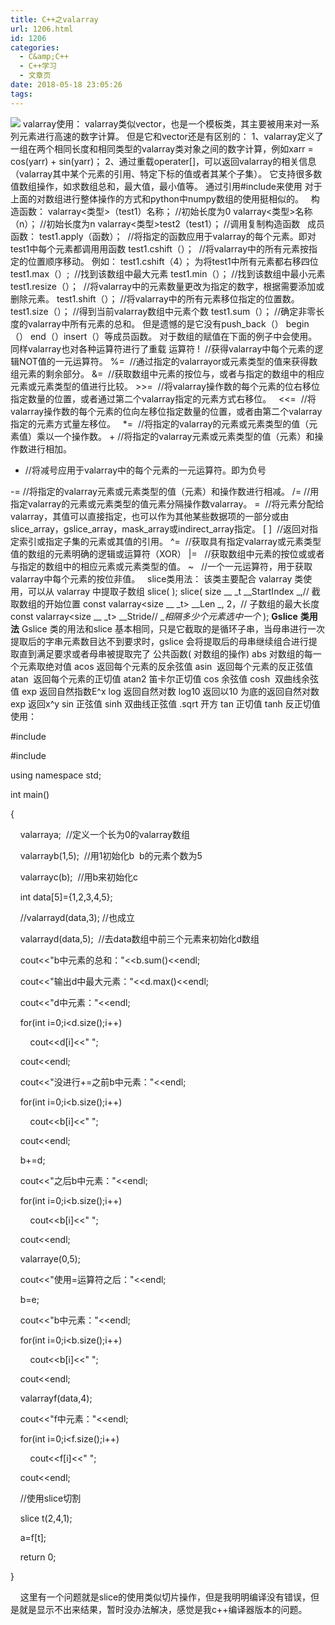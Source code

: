 ```yaml
---
title: C++之valarray
url: 1206.html
id: 1206
categories:
  - C&amp;C++
  - C++学习
  - 文章页
date: 2018-05-18 23:05:26
tags:
---
```


![](http://47.100.4.8/wp-content/uploads/2018/05/图片150.png) valarray使用： valarray类似vector，也是一个模板类，其主要被用来对一系列元素进行高速的数字计算。 但是它和vector还是有区别的： 1、valarray定义了一组在两个相同长度和相同类型的valarray类对象之间的数字计算，例如xarr = cos(yarr) + sin(yarr)； 2、通过重载operater\[\]，可以返回valarray的相关信息（valarray其中某个元素的引用、特定下标的值或者其某个子集）。 它支持很多数值数组操作，如求数组总和，最大值，最小值等。 通过引用#include<valarray>来使用 对于上面的对数组进行整体操作的方式和python中numpy数组的使用挺相似的。   构造函数： valarray<类型>（test1）名称； //初始长度为0 valarray<类型>名称（n）； //初始长度为n valarray<类型>test2（test1）； //调用复制构造函数   成员函数： test1.apply（函数）；  //将指定的函数应用于valarray的每个元素。即对test1中每个元素都调用用函数 test1.cshift（）；  //将valarray中的所有元素按指定的位置顺序移动。 例如： test1.cshift（4）； 为将test1中所有元素都右移四位 test1.max（）;  //找到该数组中最大元素 test1.min（）； //找到该数组中最小元素 test1.resize（）；  //将valarray中的元素数量更改为指定的数字，根据需要添加或删除元素。 test1.shift（）； //将valarray中的所有元素移位指定的位置数。 test1.size（）； //得到当前valarray数组中元素个数 test1.sum（）； //确定非零长度的valarray中所有元素的总和。 但是遗憾的是它没有push_back（） begin（） end（）insert（）等成员函数。 对于数组的赋值在下面的例子中会使用。   同样valarray也对各种运算符进行了重载 运算符 !  //获得valarray中每个元素的逻辑NOT值的一元运算符。 %=  //通过指定的valarrayor或元素类型的值来获得数组元素的剩余部分。 &=  //获取数组中元素的按位与，或者与指定的数组中的相应元素或元素类型的值进行比较。 >>=  //将valarray操作数的每个元素的位右移位指定数量的位置，或者通过第二个valarray指定的元素方式右移位。   <<=  //将valarray操作数的每个元素的位向左移位指定数量的位置，或者由第二个valarray指定的元素方式量左移位。   *=  //将指定的valarray的元素或元素类型的值（元素值）乘以一个操作数。 + //将指定的valarray元素或元素类型的值（元素）和操作数进行相加。

*   //将减号应用于valarray中的每个元素的一元运算符。即为负号

-= //将指定的valarray元素或元素类型的值（元素）和操作数进行相减。 /= //用指定valarray的元素或元素类型的值元素分隔操作数valarray。 =  //将元素分配给valarray，其值可以直接指定，也可以作为其他某些数据项的一部分或由slice\_array，gslice\_array，mask\_array或indirect\_array指定。 \[ \]  //返回对指定索引或指定子集的元素或其值的引用。 ^=  //获取具有指定valarray或元素类型值的数组的元素明确的逻辑或运算符（XOR） |=   //获取数组中元素的按位或或者与指定的数组中的相应元素或元素类型的值。 ~   //一个一元运算符，用于获取valarray中每个元素的按位非值。   slice类用法： 该类主要配合 valarray 类使用，可以从 valarray 中提取子数组 slice( ); slice( size __ _t __StartIndex _,// 截取数组的开始位置 const valarray<size __ _t> __Len _, 2，// 子数组的最大长度 const valarray<size __ _t> __Stride// __相隔多少个元素选中一个_ ); **Gslice** **类用法** Gslice 类的用法和slice 基本相同，只是它截取的是循环子串，当母串进行一次提取后的字串元素数目达不到要求时，gslice 会将提取后的母串继续组合进行提取直到满足要求或者母串被提取完了 公共函数( 对数组的操作) abs 对数组的每一个元素取绝对值 acos 返回每个元素的反余弦值 asin  返回每个元素的反正弦值 atan  返回每个元素的正切值 atan2 笛卡尔正切值 cos 余弦值 cosh  双曲线余弦值 exp 返回自然指数E^x log 返回自然对数 log10 返回以10 为底的返回自然对数 exp 返回x^y sin 正弦值 sinh 双曲线正弦值 .sqrt 开方 tan 正切值 tanh 反正切值   使用：

#include<iostream>

#include<valarray>



using namespace std;



int main()

{

    valarray<int>a;  //定义一个长为0的valarray数组

    valarray<int>b(1,5);  //用1初始化b  b的元素个数为5

    valarray<int>c(b);  //用b来初始化c

    int data\[5\]={1,2,3,4,5};

    //valarray<int>d(data,3); //也成立

    valarray<int>d(data,5);  //去data数组中前三个元素来初始化d数组

    cout<<"b中元素的总和："<<b.sum()<<endl;

    cout<<"输出d中最大元素："<<d.max()<<endl;

    cout<<"d中元素："<<endl;

    for(int i=0;i<d.size();i++)

        cout<<d\[i\]<<" ";

    cout<<endl;

    cout<<"没进行+=之前b中元素："<<endl;

    for(int i=0;i<b.size();i++)

        cout<<b\[i\]<<" ";

    cout<<endl;

    b+=d;

    cout<<"之后b中元素："<<endl;

    for(int i=0;i<b.size();i++)

        cout<<b\[i\]<<" ";

    cout<<endl;

    valarray<int>e(0,5);

    cout<<"使用=运算符之后："<<endl;

    b=e;

    cout<<"b中元素："<<endl;

    for(int i=0;i<b.size();i++)

        cout<<b\[i\]<<" ";

    cout<<endl;

    valarray<int>f(data,4);

    cout<<"f中元素："<<endl;

    for(int i=0;i<f.size();i++)

        cout<<f\[i\]<<" ";

    cout<<endl;

    //使用slice切割

    slice t(2,4,1);

    a=f\[t\];

    return 0;

}

    这里有一个问题就是slice的使用类似切片操作，但是我明明编译没有错误，但是就是显示不出来结果，暂时没办法解决，感觉是我c++编译器版本的问题。